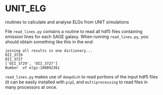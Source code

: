 # UNIT_ELG
routines to calculate and analyse ELGs from UNIT simulations

File `read_lines.py` contains a routine to read all hdf5 files containing emission lines for each SAGE galaxy.
When running `read_lines.py`, you should obtain something like this in the end:

````
joining all results in one dictionary...
OII_3729
OII_3727
['OII_3729', 'OII_3727']
Number  of elgs:180892361
````

`read_lines.py` makes use of `deepdish` to read portions of the input hdf5 files (it can be easily installed with `pip`), and `multiprocessing` to read files in many processors at once.

